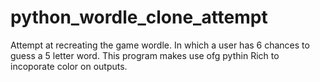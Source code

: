 # python_wordle_clone_attempt
Attempt at recreating the game wordle. In which a user has 6 chances to guess a 5 letter word. This program makes use ofg pythin Rich to incoporate color on outputs.
